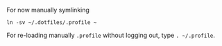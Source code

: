 For now manually symlinking

```ln -sv ~/.dotfiles/.profile ~```

For re-loading manually ```.profile``` without logging out, type ```. ~/.profile```.